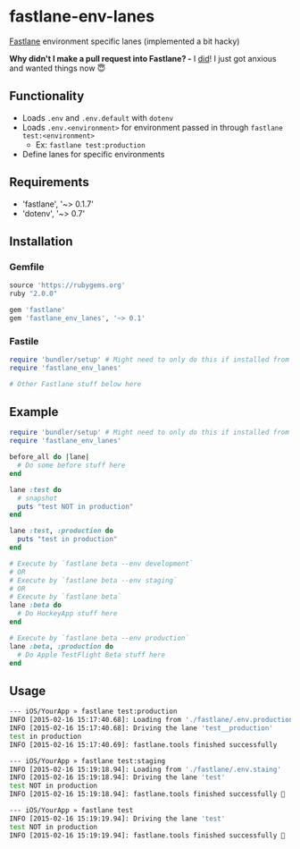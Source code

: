 # fastlane-env-lanes
[Fastlane](https://github.com/KrauseFx/fastlane) environment specific lanes (implemented a bit hacky)

**Why didn't I make a pull request into Fastlane? -** I [did](https://github.com/KrauseFx/fastlane/pulls?q=is%3Apr+author%3Ajoshdholtz+)! I just got anxious and wanted things now :innocent:

## Functionality
- Loads `.env` and `.env.default` with `dotenv`
- Loads `.env.<environment>` for environment passed in through `fastlane test:<environment>`
  - Ex: `fastlane test:production`
- Define lanes for specific environments

## Requirements
- 'fastlane', '~> 0.1.7'
- 'dotenv', '~> 0.7'

## Installation

### Gemfile
```ruby
source 'https://rubygems.org'
ruby "2.0.0"

gem 'fastlane'
gem 'fastlane_env_lanes', '~> 0.1'
```

### Fastile
```ruby
require 'bundler/setup' # Might need to only do this if installed from git directly and using bundler
require 'fastlane_env_lanes'

# Other Fastlane stuff below here
```

## Example

```ruby
require 'bundler/setup' # Might need to only do this if installed from git directly
require 'fastlane_env_lanes'

before_all do |lane|
  # Do some before stuff here
end

lane :test do 
  # snapshot
  puts "test NOT in production"
end

lane :test, :production do
  puts "test in production"
end

# Execute by `fastlane beta --env development`
# OR
# Execute by `fastlane beta --env staging`
# OR
# Execute by `fastlane beta`
lane :beta do
  # Do HockeyApp stuff here
end

# Execute by `fastlane beta --env production`
lane :beta, :production do
  # Do Apple TestFlight Beta stuff here
end
```

## Usage

```sh
--- iOS/YourApp » fastlane test:production
INFO [2015-02-16 15:17:40.68]: Loading from './fastlane/.env.production'
INFO [2015-02-16 15:17:40.68]: Driving the lane 'test__production'
test in production
INFO [2015-02-16 15:17:40.69]: fastlane.tools finished successfully
```

```sh
--- iOS/YourApp » fastlane test:staging        
INFO [2015-02-16 15:19:18.94]: Loading from './fastlane/.env.staing'
INFO [2015-02-16 15:19:18.94]: Driving the lane 'test'
test NOT in production
INFO [2015-02-16 15:19:18.94]: fastlane.tools finished successfully 🎉
```

```sh
--- iOS/YourApp » fastlane test        
INFO [2015-02-16 15:19:19.94]: Driving the lane 'test'
test NOT in production
INFO [2015-02-16 15:19:19.94]: fastlane.tools finished successfully 🎉
```

